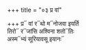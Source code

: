 +++
title = "०३ प्र वां"

+++
प्र᳓ वां र᳓थो म᳓नोजवा इयर्ति  
तिरो᳓ र᳓जांसि अश्विना शतो᳓तिः  
अस्म᳓भ्यं सूरियावसू इयानः᳓